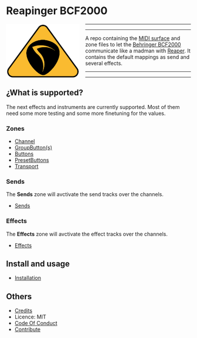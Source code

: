 # Reapinger BCF2000

<img src="./assets/reapinger-logo.png" style="width: 200px; float:left; margin-right: 1rem;" >

---

---

A repo containing the [MIDI surface][csi-surface] and zone files to let the [Behringer BCF2000](bcf2000) communicate like a madman with [Reaper][reaper].
It contains the default mappings as send and several effects.

---

---
## ¿What is supported?

The next effects and instruments are currently supported. Most of them need some more testing and some more finetuning for the values.

### Zones

* [Channel](./zones/Channel.md)
* [GroupButton(s)](./zones/Group.md)
* [Buttons](./zones/Buttons.md)
* [PresetButtons](./zones/Presets.md)
* [Transport](./zones/Transport.md)

### Sends

The **Sends** zone will avctivate the send tracks over the channels.

* [Sends](./zones/Sends.md)

### Effects

The **Effects** zone will avctivate the effect tracks over the channels.

* [Effects](./effects/index.md)

## Install and usage

* [Installation](./install.md)

## Others

* [Credits](./credits.md)
* Licence: MIT
* [Code Of Conduct](./code-of-conduct.md)
* [Contribute](./contribute.md)

[reaper]: https://reaper.fm
[csi-surface]: https://github.com/malcolmgroves/reaper_csi/wiki/Defining-Control-Surface-Capabilities
[bcf2000]: https://www.behringer.com/Categories/Behringer/Computer-Audio/Desktop-Controllers/BCF2000/p/P0246#googtrans(en|en)
